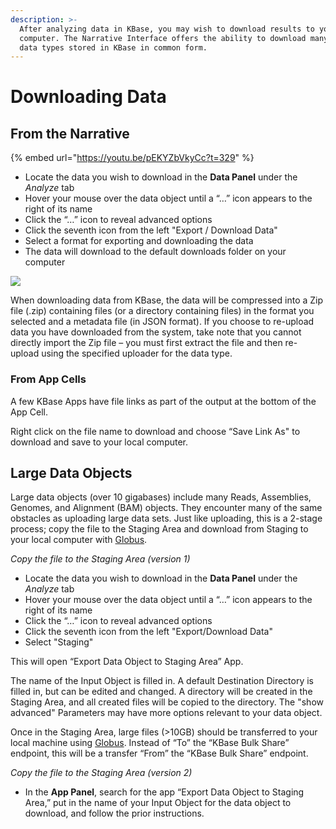 ```yaml
---
description: >-
  After analyzing data in KBase, you may wish to download results to your local
  computer. The Narrative Interface offers the ability to download many of the
  data types stored in KBase in common form.
---
```


# Downloading Data

## **From the Narrative**

{% embed url="https://youtu.be/pEKYZbVkyCc?t=329" %}

* Locate the data you wish to download in the **Data Panel** under the _Analyze_ tab
* Hover your mouse over the data object until a “…” icon appears to the right of its name
* Click the “…” icon to reveal advanced options
* Click the seventh icon from the left "Export / Download Data"
* Select a format for exporting and downloading the data
* The data will download to the default downloads folder on your computer

![](../../.gitbook/assets/datapanel\_downloadicon.png)

When downloading data from KBase, the data will be compressed into a Zip file (.zip) containing files (or a directory containing files) in the format you selected and a metadata file (in JSON format). If you choose to re-upload data you have downloaded from the system, take note that you cannot directly import the Zip file – you must first extract the file and then re-upload using the specified uploader for the data type.

### **From App Cells**

A few KBase Apps have file links as part of the output at the bottom of the App Cell.

Right click on the file name to download and choose “Save Link As" to download and save to your local computer.&#x20;

## **Large Data Objects**

Large data objects (over 10 gigabases) include many Reads, Assemblies, Genomes, and Alignment (BAM) objects. They encounter many of the same obstacles as uploading large data sets. Just like uploading, this is a 2-stage process; copy the file to the Staging Area and download from Staging to your local computer with [Globus](../globus.md).

_Copy the file to the Staging Area (version 1)_

* Locate the data you wish to download in the **Data Panel** under the _Analyze_ tab
* Hover your mouse over the data object until a “…” icon appears to the right of its name
* Click the “…” icon to reveal advanced options
* Click the seventh icon from the left "Export/Download Data"
* Select "Staging"

This will open “Export Data Object to Staging Area” App.&#x20;

The name of the Input Object is filled in. A default Destination Directory is filled in, but can be edited and changed. A directory will be created in the Staging Area, and all created files will be copied to the directory. The "show advanced" Parameters may have more options relevant to your data object.

Once in the Staging Area, large files (>10GB) should be transferred to your local machine using [Globus](../globus.md). Instead of “To” the “KBase Bulk Share” endpoint, this will be a transfer “From” the “KBase Bulk Share” endpoint.

_Copy the file to the Staging Area (version 2)_

* In the **App Panel**, search for the app “Export Data Object to Staging Area,” put in the name of your Input Object for the data object to download, and follow the prior instructions.
